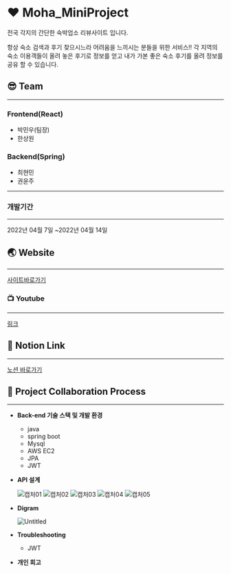 # :hearts: Moha_MiniProject


전국 각지의 간단한 숙박업소 리뷰사이트 입니다.

항상 숙소 검색과 후기 찾으시느라 어려움을 느끼시는 분들을 위한 서비스!!
각 지역의 숙소 이용객들이 올려 놓은 후기로 정보를 얻고
내가 가본 좋은 숙소 후기를 올려 정보를 공유 할 수 있습니다.


## :sunglasses: Team
---


### Frontend(React)

- 박민우(팀장)
- 한상원

### Backend(Spring)

- 최현민
- 권윤주

---

### 개발기간

---

2022년 04월 7일 ~2022년 04월 14일

## :earth_asia: Website

---

[사이트바로가기](http://minipjtmoha.s3-website.ap-northeast-2.amazonaws.com/)

### :tv: Youtube

---

[링크](https://www.youtube.com/watch?v=km06qKrVcD4)

## :balloon: Notion Link
----

[노션 바로가기](https://www.notion.so/10-S-A-147a28176c934f57b91cfeb22da2e982)



## :speech_balloon: ****Project Collaboration Process****

---

- ****Back-end 기술 스택 및 개발 환경****
    - java
    - spring boot
    - Mysql
    - AWS EC2
    - JPA
    - JWT
- **API 설계**
    
   ![캡처01](https://user-images.githubusercontent.com/61370487/163347962-698c02f8-1f0c-4cfc-858a-e42e8c6c5faa.PNG)
![캡처02](https://user-images.githubusercontent.com/61370487/163347983-c3759596-9be8-4915-82ff-83c24bff55e4.PNG)
![캡처03](https://user-images.githubusercontent.com/61370487/163347993-c4d6d412-0bcd-42b0-87dd-2fc2f7b63361.PNG)
![캡처04](https://user-images.githubusercontent.com/61370487/163348001-dcfe6c84-efc6-496b-b375-614e6820f832.PNG)
![캡처05](https://user-images.githubusercontent.com/61370487/163348016-32c81832-52b3-4090-974c-6a52bf63e607.PNG)
  
- **Digram**
    
    
    ![Untitled](https://user-images.githubusercontent.com/61370487/163331912-e9758246-9535-406b-a369-328d3b9619d8.png)
    
- **Troubleshooting**
    - JWT
- **개인 회고**
